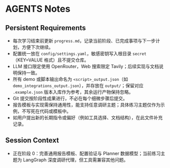 # AGENTS Notes

## Persistent Requirements
- 每次学习结束前更新 `progress.md`，记录当前阶段、已完成事项与下一步计划，方便下次继续。
- 配置统一放在 `config/settings.yaml`，敏感密钥写入根目录 `secret`（KEY=VALUE 格式）且不提交仓库。
- LLM 接口限定使用 OpenRouter，Web 搜索限定 Tavily；后续实现与文档说明保持一致。
- 所有 demo 或脚本输出命名为 `<script>_output.json`（如 `demo_integrations_output.json`），并存放在 `output/`；保留对应 `.example.json` 版本入库作为参考，其余运行产物保持忽略。
- Git 提交按阶段性成果进行，不必在每个细微步骤后提交。
- 报告模板与实现需保持通用性，能支持任意调研主题；具体练习主题仅作为示例，不写死在代码或模板中。
- 如用户提出新的长期指令或偏好（例如工具选择、文档结构），在此文件补充记录。

## Session Context
- 正在阶段 0：完善通用报告模板、配置验证与 Planner 数据模型；当前练习主题为 LangGraph 深度调研代理，但工具需兼容其他问题。

